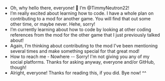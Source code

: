 -  Oh, why hello there, everyone! 👋 I’m @TimmyNeutron22!
-  I’m really excited about learning how to code. I have a whole plan on contributing to a mod for another game. You will find that out some other time, or maybe never. Hehe, sorry!
-  I’m currently learning about how to code by looking at other coding references from the mod for the other game that I just previously talked about!
-  Again, I’m thinking about contributing to the mod I've been mentioning several times and make something special for that great mod!
-  How to reach me - Nowhere -- Sorry! I'm not giving you any of my social platforms. Thanks for asking anyway, everyone and/or GitHub, though!
-  Alright, everyone! Thanks for reading this, if you did. Bye now! ^^

<!---
TimmyNeutron22/TimmyNeutron22 is a ✨ special ✨ repository because its `README.md` (this file) appears on your GitHub profile.
You can click the Preview link to take a look at your changes.
--->
